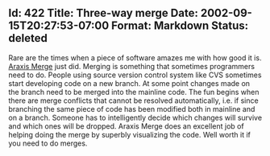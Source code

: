 Id: 422
Title: Three-way merge
Date: 2002-09-15T20:27:53-07:00
Format: Markdown
Status: deleted
--------------
Rare are the times when a piece of software amazes
me with how good it is. [Araxis Merge](http://www.araxis.com/) just did.
Merging is something that sometimes programmers need to do. People using
source version control system like CVS sometimes start developing code
on a new branch. At some point changes made on the branch need to be
merged into the mainline code. The fun begins when there are merge
conflicts that cannot be resolved automatically, i.e. if since branching
the same piece of code has been modified both in mainline and on a
branch. Someone has to intelligently decide which changes will survive
and which ones will be dropped. Araxis Merge does an excellent job of
helping doing the merge by superbly visualizing the code. Well worth it
if you need to do merges.
